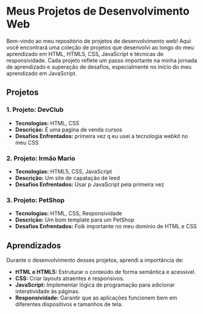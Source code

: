 # Meus Projetos de Desenvolvimento Web

<p>Bem-vindo ao meu repositório de projetos de desenvolvimento web! Aqui você encontrará uma coleção de projetos que desenvolvi ao longo do meu aprendizado em HTML, HTML5, CSS, JavaScript e técnicas de responsividade. Cada projeto reflete um passo importante na minha jornada de aprendizado e superação de desafios, especialmente no início do meu aprendizado em JavaScript.<p/>

## Projetos

### 1. Projeto: DevClub
- **Tecnologias:** HTML, CSS
- **Descrição:** É uma pagina de venda cursos
- **Desafios Enfrentados:** primeira vez q eu usei a tecnologia webkit no meu CSS

### 2. Projeto: Irmão Mario
- **Tecnologias:** HTML5, CSS, JavaScript
- **Descrição:** Um site de capatação de leed
- **Desafios Enfrentados:** Usar p JavaScript pela primeira vez

### 3. Projeto: PetShop
- **Tecnologias:** HTML, CSS, Responsividade
- **Descrição:** Um bom template para um PetShop
- **Desafios Enfrentados:** Foik importante no meu dominio de HTML e CSS

## Aprendizados

Durante o desenvolvimento desses projetos, aprendi a importância de:

- **HTML e HTML5:** Estruturar o conteúdo de forma semântica e acessível.
- **CSS:** Criar layouts atraentes e responsivos.
- **JavaScript:** Implementar lógica de programação para adicionar interatividade às páginas.
- **Responsividade:** Garantir que as aplicações funcionem bem em diferentes dispositivos e tamanhos de tela.
